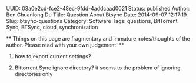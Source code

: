 UUID: 03a0e2cd-fce2-48ec-9fdd-4addcaad0021
Status: published
Author: Ben Chuanlong Du
Title: Question About Btsync
Date: 2014-09-07 12:17:19
Slug: btsync-questions
Category: Software
Tags: questions, BitTorrent Sync, BTSync, cloud, synchronization

**
Things on this page are fragmentary and immature notes/thoughts of the author. 
Please read with your own judgement!
**
 


1. how to export current settings?

8. Bittorrent Sync ignore directory?
it seems to the problem of ignoring directories only

